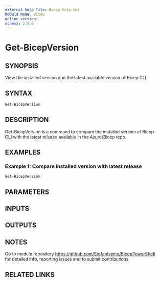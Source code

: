 ```yaml
---
external help file: Bicep-help.xml
Module Name: Bicep
online version:
schema: 2.0.0
---
```


# Get-BicepVersion

## SYNOPSIS
View the installed version and the latest available version of Bicep CLI.

## SYNTAX

```powershell
Get-BicepVersion
```

## DESCRIPTION
Get-BicepVersion is a command to compare the installed version of Bicep CLI with the latest release available in the Azure/Bicep repo.

## EXAMPLES

### Example 1: Compare installed version with latest release
```powershell
Get-BicepVersion
```

## PARAMETERS

## INPUTS

## OUTPUTS

## NOTES
Go to module repository https://github.com/StefanIvemo/BicepPowerShell for detailed info, reporting issues and to submit contributions.

## RELATED LINKS
